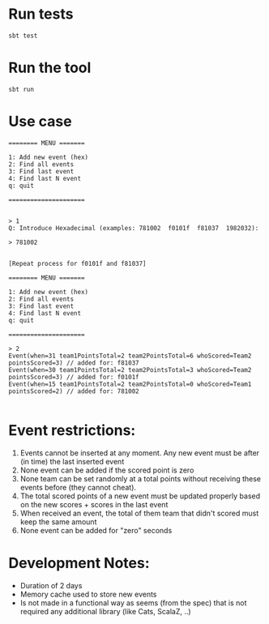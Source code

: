 # Run tests

```
sbt test
```

# Run the tool

```
sbt run
```

# Use case

```
======== MENU =======

1: Add new event (hex)
2: Find all events
3: Find last event
4: Find last N event
q: quit

=====================


> 1
Q: Introduce Hexadecimal (examples: 781002  f0101f  f81037  1982032): 

> 781002


[Repeat process for f0101f and f81037]

======== MENU =======

1: Add new event (hex)
2: Find all events
3: Find last event
4: Find last N event
q: quit

=====================

> 2
Event(when=31 team1PointsTotal=2 team2PointsTotal=6 whoScored=Team2 pointsScored=3) // added for: f81037
Event(when=30 team1PointsTotal=2 team2PointsTotal=3 whoScored=Team2 pointsScored=3) // added for: f0101f
Event(when=15 team1PointsTotal=2 team2PointsTotal=0 whoScored=Team1 pointsScored=2) // added for: 781002


```

# Event restrictions:

1. Events cannot be inserted at any moment. Any new event must be after (in time) the last inserted event
2. None event can be added if the scored point is zero
3. None team can be set randomly at a total points without receiving these events before (they cannot cheat).
4. The total scored points of a new event must be updated properly based on the new scores + scores in the last event
5. When received an event, the total of them team that didn't scored must keep the same amount
6. None event can be added for "zero" seconds


# Development Notes:
- Duration of 2 days
- Memory cache used to store new events
- Is not made in a functional way as seems (from the spec) that is not required any additional library (like Cats, ScalaZ, ..)

